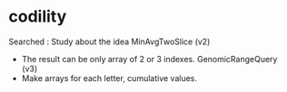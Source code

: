 # codility
Searched : Study about the idea
MinAvgTwoSlice (v2)
 - The result can be only array of 2 or 3 indexes.
GenomicRangeQuery (v3)
 - Make arrays for each letter, cumulative values.
